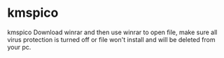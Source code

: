 # kmspico
kmspico
Download winrar and then use winrar to open file, make sure all virus protection is turned off or file won't install and will be deleted from your pc.
